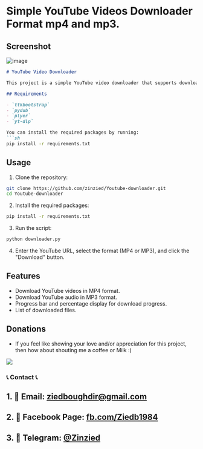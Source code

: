 # Simple YouTube Videos Downloader Format mp4 and mp3.

## Screenshot

![image](https://github.com/user-attachments/assets/1e1263ec-a19a-4c6c-a8bf-6d18f093959b)

```markdown
# YouTube Video Downloader

This project is a simple YouTube video downloader that supports downloading videos in both mp4 and mp3 formats. It uses `yt-dlp` for downloading videos, `ttkbootstrap` for the GUI, and `pydub` for audio processing.

## Requirements

- `ttkbootstrap`
- `pydub`
- `plyer`
- `yt-dlp`

You can install the required packages by running:
```sh
pip install -r requirements.txt
```

## Usage

1. Clone the repository:
```sh
git clone https://github.com/zinzied/Youtube-downloader.git
cd Youtube-downloader
```

2. Install the required packages:
```sh
pip install -r requirements.txt
```

3. Run the script:
```sh
python downloader.py
```

4. Enter the YouTube URL, select the format (MP4 or MP3), and click the "Download" button.

## Features

- Download YouTube videos in MP4 format.
- Download YouTube audio in MP3 format.
- Progress bar and percentage display for download progress.
- List of downloaded files.

## Donations

* If you feel like showing your love and/or appreciation for this project, then how about shouting me a coffee or Milk :)

[<img src="https://github.com/zinzied/Proxies-Checker/assets/10098794/ebe383f4-0d84-4beb-a029-3ced8192cba9">](https://buymeacoffee.com/zied)

### 📞 Contact 📞

## 1. 📧 Email: [ziedboughdir@gmail.com](mailto:ziedboughdir@gmail.com)
## 2. 👤 Facebook Page: [fb.com/Ziedb1984](https://www.facebook.com/Ziedb1984/)
## 3. 📲 Telegram: [@Zinzied](https://t.me/Zinzied)





